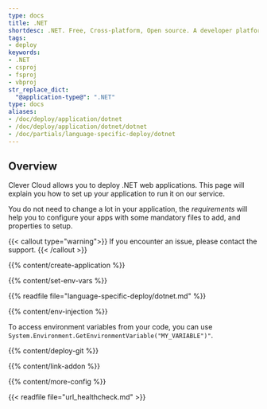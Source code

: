 ```yaml
---
type: docs
title: .NET
shortdesc: .NET. Free, Cross-platform, Open source. A developer platform for building all your apps.
tags:
- deploy
keywords:
- .NET
- csproj
- fsproj
- vbproj
str_replace_dict:
  "@application-type@": ".NET"
type: docs
aliases:
- /doc/deploy/application/dotnet
- /doc/deploy/application/dotnet/dotnet
- /doc/partials/language-specific-deploy/dotnet
---
```


## Overview

Clever Cloud allows you to deploy .NET web applications. This page will explain you how to set up your application to run it on our service.

You do not need to change a lot in your application, the *requirements* will help you to configure your apps with some mandatory files to add, and properties to setup.

{{< callout type="warning">}}
  If you encounter an issue, please contact the support.
{{< /callout >}}

{{% content/create-application %}}

{{% content/set-env-vars %}}

{{% readfile file="language-specific-deploy/dotnet.md" %}}

{{% content/env-injection %}}

To access environment variables from your code, you can use `System.Environment.GetEnvironmentVariable("MY_VARIABLE")"`.

{{% content/deploy-git %}}

{{% content/link-addon %}}
 
{{% content/more-config %}}

{{< readfile file="url_healthcheck.md" >}}

